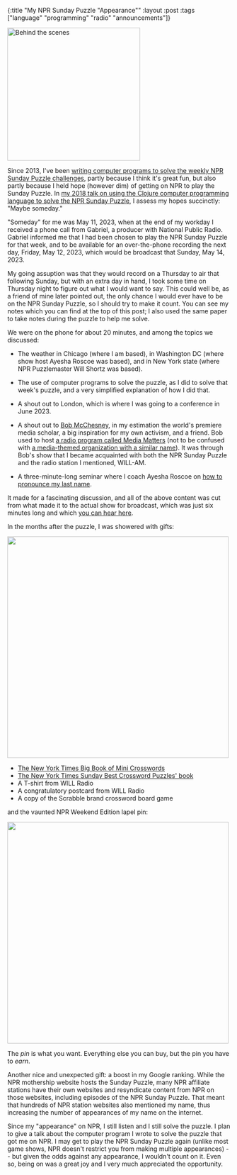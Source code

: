 {:title "My NPR Sunday Puzzle \"Appearance\""
:layout :post
:tags  ["language" "programming" "radio" "announcements"]}

<a href="http://www.szcz.org/img/npr-notes.jpg"><img src="http://www.szcz.org/img/npr-notes.jpg" alt="Behind the scenes" width="300px"/></a><br>

Since 2013, I've been [writing computer programs to solve the weekly NPR Sunday Puzzle challenges](https://github.com/msszczep/npr_sunday_puzzle_solutions), partly because I think it's great fun, but also partly because I held hope (however dim) of getting on NPR to play the Sunday Puzzle.  In [my 2018 talk on using the Clojure computer programming language to solve the NPR Sunday Puzzle](http://www.szcz.org/posts/2018-12-26-using-clojure-solve-npr-sunday-puzzle/index.html), I assess my hopes succinctly: "Maybe someday."

"Someday" for me was May 11, 2023, when at the end of my workday I received a phone call from Gabriel, a producer with National Public Radio.  Gabriel informed me that I had been chosen to play the NPR Sunday Puzzle for that week, and to be available for an over-the-phone recording the next day, Friday, May 12, 2023, which would be broadcast that Sunday, May 14, 2023.

My going assuption was that they would record on a Thursday to air that following Sunday, but with an extra day in hand, I took some time on Thursday night to figure out what I would want to say.  This could well be, as a friend of mine later pointed out, the only chance I would ever have to be on the NPR Sunday Puzzle, so I should try to make it count.  You can see my notes which you can find at the top of this post; I also used the same paper to take notes during the puzzle to help me solve.

We were on the phone for about 20 minutes, and among the topics we discussed:

* The weather in Chicago (where I am based), in Washington DC (where show host Ayesha Roscoe was based), and in New York state (where NPR Puzzlemaster Will Shortz was based).

* The use of computer programs to solve the puzzle, as I did to solve that week's puzzle, and a very simplified explanation of how I did that.

* A shout out to London, which is where I was going to a conference in June 2023.

* A shout out to [Bob McChesney](https://robertmcchesney.org/), in my estimation the world's premiere media scholar, a big inspiration for my own activism, and a friend.  Bob used to host [a radio program called Media Matters](https://will.illinois.edu/mediamatters/) (not to be confused with [a media-themed organization with a similar name](https://www.mediamatters.org/)).  It was through Bob's show that I became acquainted with both the NPR Sunday Puzzle and the radio station I mentioned, WILL-AM.

* A three-minute-long seminar where I coach Ayesha Roscoe on [how to pronounce my last name](http://www.szcz.org/pages/pronunciation/).

It made for a fascinating discussion, and all of the above content was cut from what made it to the actual show for broadcast, which was just six minutes long and which [you can hear here](https://www.npr.org/2023/05/14/1176014675/sunday-puzzle-animal-anagrams).

In the months after the puzzle, I was showered with gifts:

<a href="http://www.szcz.org/img/npr-prizes.jpg"><img src="http://www.szcz.org/img/npr-prizes.jpg" width="500px"/></a><br>

* [The New York Times Big Book of Mini Crosswords](https://us.macmillan.com/books/9781250309877/the-new-york-times-big-book-of-mini-crosswords)
* [The New York Times Sunday Best Crossword Puzzles' book](https://us.macmillan.com/books/9781250198419/the-new-york-times-sunday-best-crossword-puzzles)
* A T-shirt from WILL Radio
* A congratulatory postcard from WILL Radio
* A copy of the Scrabble brand crossword board game

and the vaunted NPR Weekend Edition lapel pin:

<a href="http://www.szcz.org/img/npr-lapel-pin.jpg"><img src="http://www.szcz.org/img/npr-lapel-pin.jpg" width="500px"/></a><br>

The _pin_ is what you want.  Everything else you can buy, but the pin you have to _earn_.

Another nice and unexpected gift: a boost in my Google ranking.  While the NPR mothership website hosts the Sunday Puzzle, many NPR affiliate stations have their own websites and resyndicate content from NPR on those websites, including episodes of the NPR Sunday Puzzle.  That meant that hundreds of NPR station websites also mentioned my name, thus increasing the number of appearances of my name on the internet.

Since my "appearance" on NPR, I still listen and I still solve the puzzle.  I plan to give a talk about the computer program I wrote to solve the puzzle that got me on NPR.  I may get to play the NPR Sunday Puzzle again (unlike most game shows, NPR doesn't restrict you from making multiple appearances) -- but given the odds against any appearance, I wouldn't count on it.  Even so, being on was a great joy and I very much appreciated the opportunity.
